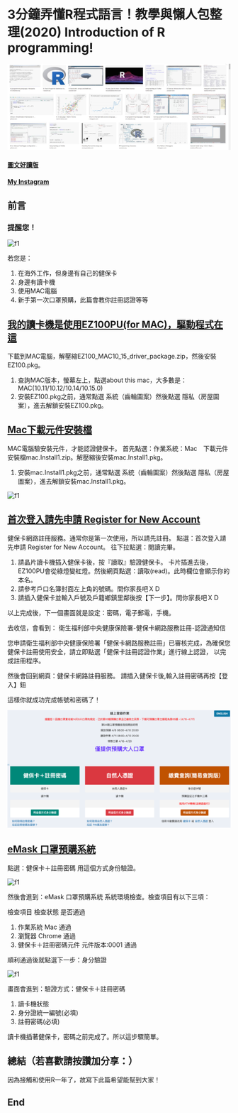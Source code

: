 # 3分鐘弄懂R程式語言！教學與懶人包整理(2020) Introduction of R programming!
![f1](https://github.com/HCH1/blog/blob/master/fig/r1.jpg)

#### [圖文好讀版]()
#### [My Instagram](https://www.instagram.com/redbox111)

## 前言


### 提醒您！

![f1](https://github.com/HCH1/blog/blob/master/fig/r2.png)

若您是：
1. 在海外工作，但身邊有自己的健保卡
1. 身邊有讀卡機
1. 使用MAC電腦
1. 新手第一次口罩預購，此篇會教你註冊認證等等

## [我的讀卡機是使用EZ100PU(for MAC)，驅動程式在這](https://www.castlestech.com/zh-hant/%e6%aa%94%e6%a1%88%e4%b8%8b%e8%bc%89/)
下載到MAC電腦，解壓縮EZ100_MAC10_15_driver_package.zip，然後安裝EZ100.pkg。

1. 查詢MAC版本，螢幕左上，點選about this mac，大多數是：MAC(10.11/10.12/10.14/10.15.0)
1. 安裝EZ100.pkg之前，通常點選 系統（齒輪圖案）然後點選 隱私（房屋圖案），進去解鎖安裝EZ100.pkg。

## [Mac下載元件安裝檔](https://cloudicweb.nhi.gov.tw/cloudic/system/SMC/mEventesting.htm)
MAC電腦驗安裝元件，才能認證健保卡。
首先點選：作業系統：Mac　下載元件安裝檔mac.Install1.zip。解壓縮後安裝mac.Install1.pkg。

1. 安裝mac.Install1.pkg之前，通常點選 系統（齒輪圖案）然後點選 隱私（房屋圖案），進去解鎖安裝mac.Install1.pkg。

![f1](https://github.com/HCH1/blog/blob/master/fig/r3.png)

## [首次登入請先申請 Register for New Account](https://cloudicweb.nhi.gov.tw/cloudic/system/mlogin.aspx)
健保卡網路註冊服務。通常你是第一次使用，所以請先註冊。
點選：首次登入請先申請 Register for New Account。
往下拉點選：閱讀完畢。

1. 請晶片讀卡機插入健保卡後，按『讀取』驗證健保卡。
卡片插進去後，EZ100PU會從綠燈變紅燈。然後網頁點選：讀取(read)。此時欄位會顯示你的本名。
1. 請參考戶口名簿封面左上角的號碼。問你家長吧ＸＤ
1. 請插入健保卡並輸入戶號及戶籍鄉鎮里鄰後按【下一步】。問你家長吧ＸＤ

以上完成後，下一個畫面就是設定：密碼，電子郵電，手機。

去收信，會看到：
衛生福利部中央健康保險署-健保卡網路服務註冊-認證通知信

您申請衛生福利部中央健康保險署「健保卡網路服務註冊」已審核完成，為確保您健保卡註冊使用安全，請立即點選「健保卡註冊認證作業」進行線上認證，
以完成註冊程序。

然後會回到網頁：健保卡網路註冊服務。
請插入健保卡後,輸入註冊密碼再按【登入】鈕

這樣你就成功完成帳號和密碼了！

![f1](https://github.com/HCH1/blog/blob/master/fig/emask2.png)

## [eMask 口罩預購系統](https://emask.taiwan.gov.tw/msk/index.jsp)

點選：健保卡＋註冊密碼 用這個方式身份驗證。

![f1](https://github.com/HCH1/blog/blob/master/fig/r4.png)

然後會進到：eMask 口罩預購系統 系統環境檢查。檢查項目有以下三項：

檢查項目	檢查狀態	是否通過
1. 作業系統	Mac	通過
1. 瀏覽器	Chrome	通過
1. 健保卡＋註冊密碼元件	元件版本:0001   	通過

順利通過後就點選下一步：身分驗證

![f1](https://github.com/HCH1/blog/blob/master/fig/r5.png)

畫面會進到：驗證方式：健保卡＋註冊密碼
1. 讀卡機狀態
1. 身分證統一編號(必填)
1. 註冊密碼(必填)

讀卡機插著健保卡，密碼之前完成了。所以這步驟簡單。

## 

## 總結（若喜歡請按讚加分享：）
因為接觸和使用R一年了，故寫下此篇希望能幫到大家！

## End
